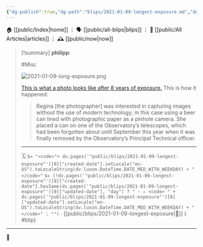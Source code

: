 ```yaml
---
{"dg-publish":true,"dg-path":"blips/2021-01-09-longest-exposure.md","dg-permalink":"2021/01/09/longest-exposure/","permalink":"/2021/01/09/longest-exposure/","title":"philipp @ 2021-01-09"}
---
```



<div class="transclusion internal-embed is-loaded"><div class="markdown-embed">




🏠 [[public/Index\|home]]  ⋮ 🗣️ [[public/all-blips\|blips]] ⋮  📝 [[public/All Articles\|articles]]  ⋮ 🕰️ [[public/now\|now]]


</div></div>


> [!summary] **philipp**:
>
> #Misc
>
> ![2021-01-09-long-exposure.png](/img/user/attachments/2021-01-09-long-exposure.png)
>
> [This is what a photo looks like after 8 years of exposure.](https://www.herts.ac.uk/about-us/media-centre/news/2020/longest-known-exposure-photograph-ever-captured-using-a-beer-can)
> This is how it happened:
>
> > Regina [the photographer] was interested in capturing images without the use of modern technology; in this case using a beer can lined with photographic paper as a pinhole camera. She placed a can on one of the Observatory’s telescopes, which had been forgotten about until September this year when it was finally removed by the Observatory’s Principal Technical officer.
> - - -
>
> 🗓️ `$= "<code>"+ dv.pages('"public/blips/2021-01-09-longest-exposure"')[0]["created-date"].setLocale("en-US").toLocaleString(dv.luxon.DateTime.DATE_MED_WITH_WEEKDAY) + "</code>"` `$= (!dv.pages('"public/blips/2021-01-09-longest-exposure"')[0]["created-date"].hasSame(dv.pages('"public/blips/2021-01-09-longest-exposure"')[0]["updated-date"], "day") ? " · ✏️ <code> " + dv.pages('"public/blips/2021-01-09-longest-exposure"')[0]["updated-date"].setLocale("en-US").toLocaleString(dv.luxon.DateTime.DATE_MED_WITH_WEEKDAY) + "</code>" : "")`  · [[public/blips/2021-01-09-longest-exposure\|🔗]]
{ #blip}


- - -

 👾
